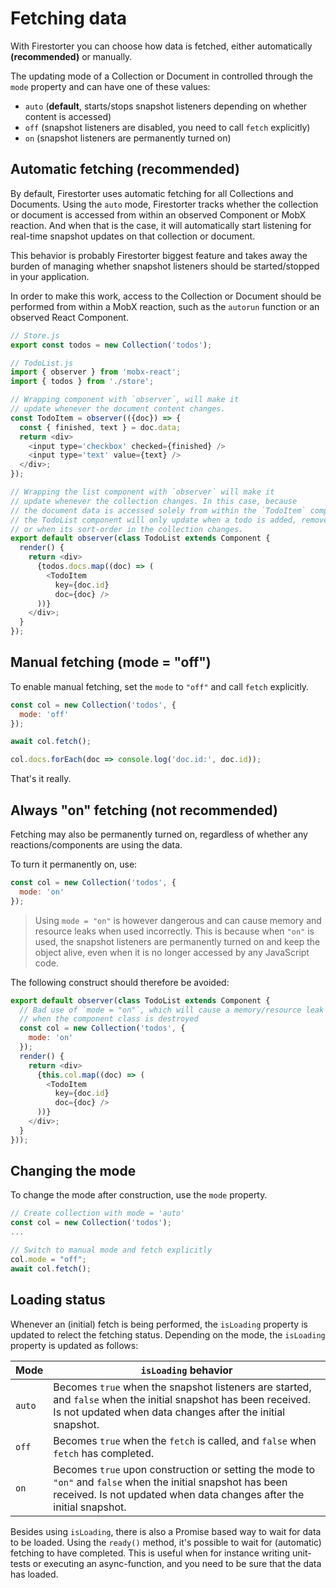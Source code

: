 # Fetching data

With Firestorter you can choose how data is fetched, either automatically **(recommended)** or manually.

The updating mode of a Collection or Document in controlled through the `mode` property and can have one of these values:

- `auto` (**default**, starts/stops snapshot listeners depending on whether content is accessed)
- `off` (snapshot listeners are disabled, you need to call `fetch` explicitly)
- `on` (snapshot listeners are permanently turned on)


## Automatic fetching (**recommended**)

By default, Firestorter uses automatic fetching for all Collections and Documents.
Using the `auto` mode, Firestorter tracks whether the collection or document is accessed from within an observed Component or MobX reaction. And when that is the case, it will automatically start listening for real-time snapshot updates on that collection or document.

This behavior is probably Firestorter biggest feature and takes away the burden of managing whether snapshot listeners should be started/stopped in your application.

In order to make this work, access to the Collection or Document should be performed from within a MobX reaction, such as the `autorun` function or an observed React Component.

```js
// Store.js
export const todos = new Collection('todos');
```

```js
// TodoList.js
import { observer } from 'mobx-react';
import { todos } from './store';

// Wrapping component with `observer`, will make it
// update whenever the document content changes.
const TodoItem = observer(({doc}) => {
  const { finished, text } = doc.data;
  return <div>
    <input type='checkbox' checked={finished} />
    <input type='text' value={text} />
  </div>;
});

// Wrapping the list component with `observer` will make it
// update whenever the collection changes. In this case, because
// the document data is accessed solely from within the `TodoItem` component,
// the TodoList component will only update when a todo is added, removed
// or when its sort-order in the collection changes.
export default observer(class TodoList extends Component {
  render() {
    return <div>
      {todos.docs.map((doc) => (
        <TodoItem
          key={doc.id}
          doc={doc} />
      ))}
    </div>;
  }
});
```

## Manual fetching (mode = "off")

To enable manual fetching, set the `mode` to `"off"` and call `fetch` explicitly.

```js
const col = new Collection('todos', {
  mode: 'off'
});

await col.fetch();

col.docs.forEach(doc => console.log('doc.id:', doc.id));
```

That's it really.


## Always "on" fetching (not recommended)

Fetching may also be permanently turned on, regardless of whether any reactions/components are using the data.

To turn it permanently on, use:

```js
const col = new Collection('todos', {
  mode: 'on'
});
```

> Using `mode = "on"` is however dangerous and can cause memory and resource leaks when used incorrectly. This is because when `"on"` is used, the snapshot listeners are permanently turned on and keep the object alive, even when it is no longer accessed by any JavaScript code.

The following construct should therefore be avoided:

```js
export default observer(class TodoList extends Component {
  // Bad use of `mode = "on"`, which will cause a memory/resource leak
  // when the component class is destroyed
  const col = new Collection('todos', {
    mode: 'on'
  }); 
  render() {
    return <div>
      {this.col.map((doc) => (
        <TodoItem
          key={doc.id}
          doc={doc} />
      ))}
    </div>;
  }
}));
```


## Changing the mode

To change the mode after construction, use the `mode` property.

```js
// Create collection with mode = 'auto'
const col = new Collection('todos');
...

// Switch to manual mode and fetch explicitly
col.mode = "off";
await col.fetch();
```


## Loading status

Whenever an (initial) fetch is being performed, the `isLoading` property is updated to relect the fetching status. Depending on the mode, the `isLoading` property is updated as follows:


| Mode   | `isLoading` behavior                                                                                                                                                                 |
| ------ | ------------------------------------------------------------------------------------------------------------------------------------------------------------------------------------ |
| `auto` | Becomes `true` when the snapshot listeners are started, and `false` when the initial snapshot has been received. Is not updated when data changes after the initial snapshot.        |
| `off`  | Becomes `true` when the `fetch` is called, and `false` when `fetch` has completed.                                                                                                   |
| `on`   | Becomes `true` upon construction or setting the mode to `"on"` and `false` when the initial snapshot has been received. Is not updated when data changes after the initial snapshot. |


Besides using `isLoading`, there is also a Promise based way to wait for data to be loaded. Using the `ready()` method, it's possible to wait for (automatic) fetching to have completed. This is useful when for instance writing unit-tests or executing an async-function, and you need to be sure that the data has loaded.


